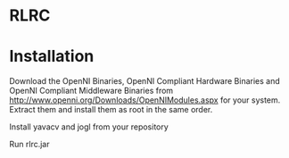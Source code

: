 RLRC
====


Installation
==

Download the OpenNI Binaries, OpenNI Compliant Hardware Binaries and OpenNI Compliant Middleware Binaries from http://www.openni.org/Downloads/OpenNIModules.aspx for your system.
Extract them and install them as root in the same order.

Install yavacv and jogl from your repository


Run rlrc.jar

